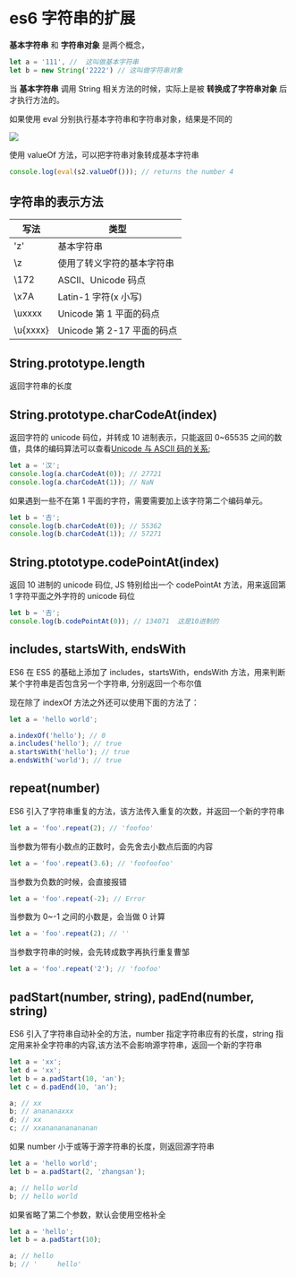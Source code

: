 # es6 字符串的扩展

**基本字符串** 和 **字符串对象** 是两个概念，

```js
let a = '111', //  这叫做基本字符串
let b = new String('2222') // 这叫做字符串对象
```

当 **基本字符串** 调用 String 相关方法的时候，实际上是被 **转换成了字符串对象** 后才执行方法的。

如果使用 eval 分别执行基本字符串和字符串对象，结果是不同的

![](./images/QQ20180601-110818.png)

使用 valueOf 方法，可以把字符串对象转成基本字符串

```js
console.log(eval(s2.valueOf())); // returns the number 4
```

## 字符串的表示方法

| 写法     | 类型                       |
| -------- | -------------------------- |
| 'z'      | 基本字符串                 |
| \z       | 使用了转义字符的基本字符串 |
| \172     | ASCII、Unicode 码点        |
| \x7A     | Latin-1 字符(x 小写)       |
| \uxxxx   | Unicode 第 1 平面的码点    |
| \u{xxxx} | Unicode 第 2-17 平面的码点 |

## String.prototype.length

返回字符串的长度

## String.prototype.charCodeAt(index)

返回字符的 unicode 码位，并转成 10 进制表示，只能返回 0~65535 之间的数值，具体的编码算法可以查看[Unicode 与 ASCII 码的关系](../unicode-ascii/index.md);

```js
let a = '汉';
console.log(a.charCodeAt(0)); // 27721
console.log(a.charCodeAt(1)); // NaN
```

如果遇到一些不在第 1 平面的字符，需要需要加上该字符第二个编码单元。

```js
let b = '𠮷';
console.log(b.charCodeAt(0)); // 55362
console.log(b.charCodeAt(1)); // 57271
```

## String.ptototype.codePointAt(index)

返回 10 进制的 unicode 码位, JS 特别给出一个 codePointAt 方法，用来返回第 1 字符平面之外字符的 unicode 码位

```js
let b = '𠮷';
console.log(b.codePointAt(0)); // 134071  这是10进制的
```

## includes, startsWith, endsWith

ES6 在 ES5 的基础上添加了 includes，startsWith，endsWith 方法，用来判断某个字符串是否包含另一个字符串, 分别返回一个布尔值

现在除了 indexOf 方法之外还可以使用下面的方法了：

```js
let a = 'hello world';

a.indexOf('hello'); // 0
a.includes('hello'); // true
a.startsWith('hello'); // true
a.endsWith('world'); // true
```

## repeat(number)

ES6 引入了字符串重复的方法，该方法传入重复的次数，并返回一个新的字符串

```js
let a = 'foo'.repeat(2); // 'foofoo'
```

当参数为带有小数点的正数时，会先舍去小数点后面的内容

```js
let a = 'foo'.repeat(3.6); // 'foofoofoo'
```

当参数为负数的时候，会直接报错

```js
let a = 'foo'.repeat(-2); // Error
```

当参数为 0~-1 之间的小数是，会当做 0 计算

```js
let a = 'foo'.repeat(2); // ''
```

当参数字符串的时候，会先转成数字再执行重复曹邹

```js
let a = 'foo'.repeat('2'); // 'foofoo'
```

## padStart(number, string), padEnd(number, string)

ES6 引入了字符串自动补全的方法，number 指定字符串应有的长度，string 指定用来补全字符串的内容,该方法不会影响源字符串，返回一个新的字符串

```js
let a = 'xx';
let d = 'xx';
let b = a.padStart(10, 'an');
let c = d.padEnd(10, 'an');

a; // xx
b; // anananaxxx
d; // xx
c; // xxananananananan
```

如果 number 小于或等于源字符串的长度，则返回源字符串

```js
let a = 'hello world';
let b = a.padStart(2, 'zhangsan');

a; // hello world
b; // hello world
```

如果省略了第二个参数，默认会使用空格补全

```js
let a = 'hello';
let b = a.padStart(10);

a; // hello
b; // '     hello'
```
